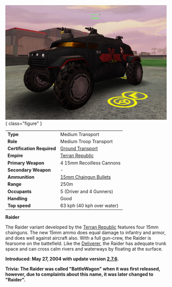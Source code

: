 ![Raider](../images/RaiderPicture.jpg){ class="figure" }

|                            |                                                                 |
| -------------------------- | --------------------------------------------------------------- |
| **Type**                   | Medium Transport                                                |
| **Role**                   | Medium Troop Transport                                          |
| **Certification Required** | [Ground Transport](../certifications/Ground_Transport.md)       |
| **Empire**                 | [Terran Republic](../terminology/Terran_Republic.md)                    |
| **Primary Weapon**         | 4 15mm Recoilless Cannons                                       |
| **Secondary Weapon**       | \-                                                              |
| **Ammunition**             | [15mm Chaingun Bullets](../ammunition/15mm_Chaingun_Bullets.md) |
| **Range**                  | 250m                                                            |
| **Occupants**              | 5 (Driver and 4 Gunners)                                        |
| **Handling**               | Good                                                            |
| **Top speed**              | 63 kph (40 kph over water)                                      |

**Raider**

The Raider variant developed by the [Terran Republic](../terminology/Terran_Republic.md)
features four 15mm chainguns. The new 15mm ammo does equal damage to infantry
and armor, and does well against aircraft also. With a full gun-crew, the Raider
is fearsome on the battefield. Like the [Deliverer](Deliverer.md), the Raider
has adequate trunk space and can cross calm rivers and waterways by floating at
the surface.

**Introduced: May 27, 2004 with update version [2.7.6](../patches/2.7.6.md).**

**Trivia: The Raider was called "BattleWagon" when it was first released,
however, due to complaints about this name, it was later changed to "Raider".**
